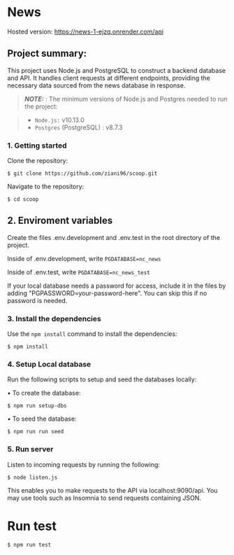 # News

Hosted version: https://news-1-ejzq.onrender.com/api

## Project summary:

This project uses Node.js and PostgreSQL to construct a backend database and API. It handles client requests at different endpoints, providing the necessary data sourced from the news database in response.

> **_NOTE:_** : The minimum versions of Node.js and Postgres needed to run the project:

> - `Node.js:` v10.13.0
> - `Postgres` (PostgreSQL) : v8.7.3

### 1. Getting started

Clone the repository:

```
$ git clone https://github.com/ziani96/scoop.git
```

Navigate to the repository:

```
$ cd scoop
```

## 2. Enviroment variables

Create the files .env.development and .env.test in the root directory of the project.

Inside of .env.development, write `PGDATABASE=nc_news`

Inside of .env.test, write `PGDATABASE=nc_news_test`

If your local database needs a password for access, include it in the files by adding "PGPASSWORD=your-password-here". You can skip this if no password is needed.

### 3. Install the dependencies

Use the `npm install` command to install the dependencies:

```
$ npm install
```

### 4. Setup Local database

Run the following scripts to setup and seed the databases locally:

• To create the database:

```
$ npm run setup-dbs
```

• To seed the database:

```
$ npm run run seed
```

### 5. Run server

Listen to incoming requests by running the following:

```
$ node listen.js
```

This enables you to make requests to the API via localhost:9090/api. You may use tools such as Insomnia to send requests containing JSON.

# Run test

```
$ npm run test
```

